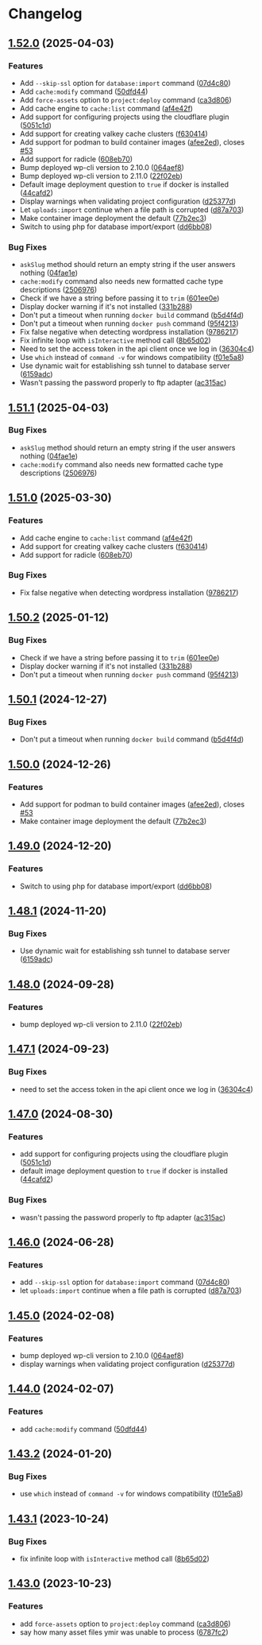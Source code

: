 # Changelog

## [1.52.0](https://github.com/ymirapp/cli/compare/v1.51.1...v1.52.0) (2025-04-03)


### Features

* Add `--skip-ssl` option for `database:import` command ([07d4c80](https://github.com/ymirapp/cli/commit/07d4c8004357d2fa90c746ee427800a1dfb8b210))
* Add `cache:modify` command ([50dfd44](https://github.com/ymirapp/cli/commit/50dfd4423d884753868ed3a4711778ec1e7b10b9))
* Add `force-assets` option to `project:deploy` command ([ca3d806](https://github.com/ymirapp/cli/commit/ca3d8067531aed033415582e31dda8dc4a96f1a9))
* Add cache engine to `cache:list` command ([af4e42f](https://github.com/ymirapp/cli/commit/af4e42fbfa469f924a7305cb1a39c1ad2b488ee8))
* Add support for configuring projects using the cloudflare plugin ([5051c1d](https://github.com/ymirapp/cli/commit/5051c1d7caf3850d2a98c4e6867eab68b5012b05))
* Add support for creating valkey cache clusters ([f630414](https://github.com/ymirapp/cli/commit/f63041467b870a4af1a290bbd2ddbd33991f0f5f))
* Add support for podman to build container images ([afee2ed](https://github.com/ymirapp/cli/commit/afee2ed7c99687da916dedd307467febf8c2694c)), closes [#53](https://github.com/ymirapp/cli/issues/53)
* Add support for radicle ([608eb70](https://github.com/ymirapp/cli/commit/608eb7036da8ea9f212b53414336bd48c41bc2be))
* Bump deployed wp-cli version to 2.10.0 ([064aef8](https://github.com/ymirapp/cli/commit/064aef87e3cc126a1118204bc4efb38614df3227))
* Bump deployed wp-cli version to 2.11.0 ([22f02eb](https://github.com/ymirapp/cli/commit/22f02eb79b995db66abee60cd5f7027677797114))
* Default image deployment question to `true` if docker is installed ([44cafd2](https://github.com/ymirapp/cli/commit/44cafd201d5d218023f2f9ed8cdcd1bea7ce778a))
* Display warnings when validating project configuration ([d25377d](https://github.com/ymirapp/cli/commit/d25377d86fc302e71410a77691ae85e13a020ee2))
* Let `uploads:import` continue when a file path is corrupted ([d87a703](https://github.com/ymirapp/cli/commit/d87a7038baca94c84b702ba6609867db9603de65))
* Make container image deployment the default ([77b2ec3](https://github.com/ymirapp/cli/commit/77b2ec3f8a8f3c3aa4653038d7f1a7e01b0641a1))
* Switch to using php for database import/export ([dd6bb08](https://github.com/ymirapp/cli/commit/dd6bb089287d8b36f90ea936976719f1118dd779))


### Bug Fixes

* `askSlug` method should return an empty string if the user answers nothing ([04fae1e](https://github.com/ymirapp/cli/commit/04fae1e713473be772d080b316ee6bd365ffb656))
* `cache:modify` command also needs new formatted cache type descriptions ([2506976](https://github.com/ymirapp/cli/commit/2506976a578628682a56ce77044bb44dd4ceaee0))
* Check if we have a string before passing it to `trim` ([601ee0e](https://github.com/ymirapp/cli/commit/601ee0eca90745cb7da7378b85196ad7bd4f610c))
* Display docker warning if it's not installed ([331b288](https://github.com/ymirapp/cli/commit/331b28801d11ada5a2e7cc696e1aaddd5a6e3438))
* Don't put a timeout when running `docker build` command ([b5d4f4d](https://github.com/ymirapp/cli/commit/b5d4f4d2d4c1cecbe386866b244183a737f6fddb))
* Don't put a timeout when running `docker push` command ([95f4213](https://github.com/ymirapp/cli/commit/95f4213b785e4999722889b8f215342ef4115b4a))
* Fix false negative when detecting wordpress installation ([9786217](https://github.com/ymirapp/cli/commit/978621748f31adb234b16a35ceebd51dd6cf7735))
* Fix infinite loop with `isInteractive` method call ([8b65d02](https://github.com/ymirapp/cli/commit/8b65d0285d1de1d4563742be60616b363e1eeaeb))
* Need to set the access token in the api client once we log in ([36304c4](https://github.com/ymirapp/cli/commit/36304c4d689f7cb47a0991a26dbfd98989db336d))
* Use `which` instead of `command -v` for windows compatibility ([f01e5a8](https://github.com/ymirapp/cli/commit/f01e5a8ed9de0637490d911536ecefa79f6ccdcf))
* Use dynamic wait for establishing ssh tunnel to database server ([6159adc](https://github.com/ymirapp/cli/commit/6159adcb7e6486c5f385449f7ea392e9be5500e0))
* Wasn't passing the password properly to ftp adapter ([ac315ac](https://github.com/ymirapp/cli/commit/ac315acc2683ecfafdd18929c4c2f5f2cc66d7e6))

## [1.51.1](https://github.com/ymirapp/cli/compare/v1.51.0...v1.51.1) (2025-04-03)


### Bug Fixes

* `askSlug` method should return an empty string if the user answers nothing ([04fae1e](https://github.com/ymirapp/cli/commit/04fae1e713473be772d080b316ee6bd365ffb656))
* `cache:modify` command also needs new formatted cache type descriptions ([2506976](https://github.com/ymirapp/cli/commit/2506976a578628682a56ce77044bb44dd4ceaee0))

## [1.51.0](https://github.com/ymirapp/cli/compare/v1.50.2...v1.51.0) (2025-03-30)


### Features

* Add cache engine to `cache:list` command ([af4e42f](https://github.com/ymirapp/cli/commit/af4e42fbfa469f924a7305cb1a39c1ad2b488ee8))
* Add support for creating valkey cache clusters ([f630414](https://github.com/ymirapp/cli/commit/f63041467b870a4af1a290bbd2ddbd33991f0f5f))
* Add support for radicle ([608eb70](https://github.com/ymirapp/cli/commit/608eb7036da8ea9f212b53414336bd48c41bc2be))


### Bug Fixes

* Fix false negative when detecting wordpress installation ([9786217](https://github.com/ymirapp/cli/commit/978621748f31adb234b16a35ceebd51dd6cf7735))

## [1.50.2](https://github.com/ymirapp/cli/compare/v1.50.1...v1.50.2) (2025-01-12)


### Bug Fixes

* Check if we have a string before passing it to `trim` ([601ee0e](https://github.com/ymirapp/cli/commit/601ee0eca90745cb7da7378b85196ad7bd4f610c))
* Display docker warning if it's not installed ([331b288](https://github.com/ymirapp/cli/commit/331b28801d11ada5a2e7cc696e1aaddd5a6e3438))
* Don't put a timeout when running `docker push` command ([95f4213](https://github.com/ymirapp/cli/commit/95f4213b785e4999722889b8f215342ef4115b4a))

## [1.50.1](https://github.com/ymirapp/cli/compare/v1.50.0...v1.50.1) (2024-12-27)


### Bug Fixes

* Don't put a timeout when running `docker build` command ([b5d4f4d](https://github.com/ymirapp/cli/commit/b5d4f4d2d4c1cecbe386866b244183a737f6fddb))

## [1.50.0](https://github.com/ymirapp/cli/compare/v1.49.0...v1.50.0) (2024-12-26)


### Features

* Add support for podman to build container images ([afee2ed](https://github.com/ymirapp/cli/commit/afee2ed7c99687da916dedd307467febf8c2694c)), closes [#53](https://github.com/ymirapp/cli/issues/53)
* Make container image deployment the default ([77b2ec3](https://github.com/ymirapp/cli/commit/77b2ec3f8a8f3c3aa4653038d7f1a7e01b0641a1))

## [1.49.0](https://github.com/ymirapp/cli/compare/v1.48.1...v1.49.0) (2024-12-20)


### Features

* Switch to using php for database import/export ([dd6bb08](https://github.com/ymirapp/cli/commit/dd6bb089287d8b36f90ea936976719f1118dd779))

## [1.48.1](https://github.com/ymirapp/cli/compare/v1.48.0...v1.48.1) (2024-11-20)


### Bug Fixes

* Use dynamic wait for establishing ssh tunnel to database server ([6159adc](https://github.com/ymirapp/cli/commit/6159adcb7e6486c5f385449f7ea392e9be5500e0))

## [1.48.0](https://github.com/ymirapp/cli/compare/v1.47.1...v1.48.0) (2024-09-28)


### Features

* bump deployed wp-cli version to 2.11.0 ([22f02eb](https://github.com/ymirapp/cli/commit/22f02eb79b995db66abee60cd5f7027677797114))

## [1.47.1](https://github.com/ymirapp/cli/compare/v1.47.0...v1.47.1) (2024-09-23)


### Bug Fixes

* need to set the access token in the api client once we log in ([36304c4](https://github.com/ymirapp/cli/commit/36304c4d689f7cb47a0991a26dbfd98989db336d))

## [1.47.0](https://github.com/ymirapp/cli/compare/v1.46.0...v1.47.0) (2024-08-30)


### Features

* add support for configuring projects using the cloudflare plugin ([5051c1d](https://github.com/ymirapp/cli/commit/5051c1d7caf3850d2a98c4e6867eab68b5012b05))
* default image deployment question to `true` if docker is installed ([44cafd2](https://github.com/ymirapp/cli/commit/44cafd201d5d218023f2f9ed8cdcd1bea7ce778a))


### Bug Fixes

* wasn't passing the password properly to ftp adapter ([ac315ac](https://github.com/ymirapp/cli/commit/ac315acc2683ecfafdd18929c4c2f5f2cc66d7e6))

## [1.46.0](https://github.com/ymirapp/cli/compare/v1.45.0...v1.46.0) (2024-06-28)


### Features

* add `--skip-ssl` option for `database:import` command ([07d4c80](https://github.com/ymirapp/cli/commit/07d4c8004357d2fa90c746ee427800a1dfb8b210))
* let `uploads:import` continue when a file path is corrupted ([d87a703](https://github.com/ymirapp/cli/commit/d87a7038baca94c84b702ba6609867db9603de65))

## [1.45.0](https://github.com/ymirapp/cli/compare/v1.44.0...v1.45.0) (2024-02-08)


### Features

* bump deployed wp-cli version to 2.10.0 ([064aef8](https://github.com/ymirapp/cli/commit/064aef87e3cc126a1118204bc4efb38614df3227))
* display warnings when validating project configuration ([d25377d](https://github.com/ymirapp/cli/commit/d25377d86fc302e71410a77691ae85e13a020ee2))

## [1.44.0](https://github.com/ymirapp/cli/compare/v1.43.2...v1.44.0) (2024-02-07)


### Features

* add `cache:modify` command ([50dfd44](https://github.com/ymirapp/cli/commit/50dfd4423d884753868ed3a4711778ec1e7b10b9))

## [1.43.2](https://github.com/ymirapp/cli/compare/v1.43.1...v1.43.2) (2024-01-20)


### Bug Fixes

* use `which` instead of `command -v` for windows compatibility ([f01e5a8](https://github.com/ymirapp/cli/commit/f01e5a8ed9de0637490d911536ecefa79f6ccdcf))

## [1.43.1](https://github.com/ymirapp/cli/compare/v1.43.0...v1.43.1) (2023-10-24)


### Bug Fixes

* fix infinite loop with `isInteractive` method call ([8b65d02](https://github.com/ymirapp/cli/commit/8b65d0285d1de1d4563742be60616b363e1eeaeb))

## [1.43.0](https://github.com/ymirapp/cli/compare/v1.42.0...v1.43.0) (2023-10-23)


### Features

* add `force-assets` option to `project:deploy` command ([ca3d806](https://github.com/ymirapp/cli/commit/ca3d8067531aed033415582e31dda8dc4a96f1a9))
* say how many asset files ymir was unable to process ([6787fc2](https://github.com/ymirapp/cli/commit/6787fc2738faca8a9cdcd7aa4aa4ebbfa21a1e7a))
